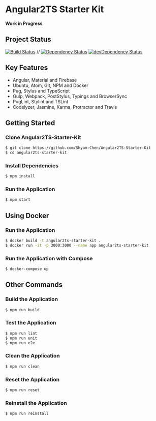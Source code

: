 # Angular2TS Starter Kit

**Work in Progress**

## Project Status
[![Build Status](https://travis-ci.org/Shyam-Chen/Angular2TS-Starter-Kit.svg?branch=master)](https://travis-ci.org/Shyam-Chen/Angular2TS-Starter-Kit)
 //
[![Dependency Status](https://david-dm.org/Shyam-Chen/Angular2TS-Starter-Kit.svg)](https://david-dm.org/Shyam-Chen/Angular2TS-Starter-Kit)
[![devDependency Status](https://david-dm.org/Shyam-Chen/Angular2TS-Starter-Kit/dev-status.svg)](https://david-dm.org/Shyam-Chen/Angular2TS-Starter-Kit#info=devDependencies)

## Key Features
* Angular, Material and Firebase
* Ubuntu, Atom, Git, NPM and Docker
* Pug, Stylus and TypeScript
* Gulp, Webpack, PostStylus, Typings and BrowserSync
* PugLint, Stylint and TSLint
* Codelyzer, Jasmine, Karma, Protractor and Travis

## Getting Started

### Clone Angular2TS-Starter-Kit
```bash
$ git clone https://github.com/Shyam-Chen/Angular2TS-Starter-Kit
$ cd angular2ts-starter-kit
```

### Install Dependencies
```bash
$ npm install
```

### Run the Application
```bash
$ npm start
```

## Using Docker

### Run the Application
```bash
$ docker build -t angular2ts-starter-kit .
$ docker run -it -p 3000:3000 --name app angular2ts-starter-kit
```

### Run the Application with Compose
```bash
$ docker-compose up
```

## Other Commands

### Build the Application
```bash
$ npm run build
```

### Test the Application
```bash
$ npm run lint
$ npm run unit
$ npm run e2e
```

### Clean the Application
```bash
$ npm run clean
```

### Reset the Application
```bash
$ npm run reset
```

### Reinstall the Application
```bash
$ npm run reinstall
```
